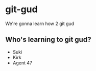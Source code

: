 # git-gud

We're gonna learn how 2 git gud

## Who's learning to git gud?
 * Suki
 * Kirk
 * Agent 47
